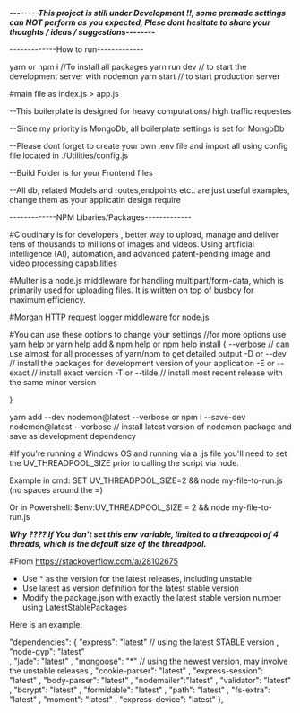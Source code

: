 

***--------This project is still under Development !!, some premade settings can NOT perform as you expected, Plese dont hesitate to share your thoughts / ideas / suggestions--------***



-------------How to run-------------

yarn or npm i //To install all packages
yarn run dev // to start the development server with nodemon
yarn start // to start production server



#main file as index.js > app.js






--This boilerplate is designed for heavy computations/ high traffic requestes

--Since my priority is MongoDb, all boilerplate settings is set for MongoDb 

--Please dont forget to create your own .env file and import all using config file located in ./Utilities/config.js

--Build Folder is for your Frontend files

--All db, related Models and routes,endpoints etc.. are just useful examples, change them as your applicatin design require





-------------NPM Libaries/Packages-------------

#Cloudinary is for developers , better way to upload, manage and deliver tens of thousands to millions of images and videos. Using artificial intelligence (AI), automation, and advanced patent-pending image and video processing capabilities

#Multer is a node.js middleware for handling multipart/form-data, which is primarily used for uploading files. It is written on top of busboy for maximum efficiency.

#Morgan HTTP request logger middleware for node.js







#You can use these options to change your settings     //for more options use yarn help or yarn help add & npm help or npm help install
{
    --verbose // can use almost for all processes of yarn/npm to get detailed output
    -D or --dev // install the packages for development version of your application
    -E or --exact // install exact version
    -T or --tilde // install most recent release with the same minor version

}


yarn add --dev nodemon@latest --verbose or npm i --save-dev nodemon@latest --verbose // install latest version of nodemon package and save as development dependency





#If you're running a Windows OS and running via a .js file you'll need to set the UV_THREADPOOL_SIZE prior to calling the script via node.

Example in cmd: SET UV_THREADPOOL_SIZE=2 && node my-file-to-run.js (no spaces around the =)

Or in Powershell: $env:UV_THREADPOOL_SIZE = 2 && node my-file-to-run.js

***Why ???? If You don't set this env variable, limited to a threadpool of 4 threads, which is the default size of the threadpool.***




#From https://stackoverflow.com/a/28102675

+ Use * as the version for the latest releases, including unstable
+ Use latest as version definition for the latest stable version
+ Modify the package.json with exactly the latest stable version number using LatestStablePackages

Here is an example:

"dependencies": {
        "express": "latest"  // using the latest STABLE version
    ,   "node-gyp": "latest"    
    ,   "jade": "latest"
    ,   "mongoose": "*" // using the newest version, may involve the unstable releases
    ,   "cookie-parser": "latest"
    ,   "express-session": "latest"
    ,   "body-parser": "latest"
    ,   "nodemailer":"latest"
    ,   "validator": "latest"
    ,   "bcrypt": "latest"
    ,   "formidable": "latest"
    ,   "path": "latest"
    ,   "fs-extra": "latest"
    ,   "moment": "latest"
    ,   "express-device": "latest"
},






